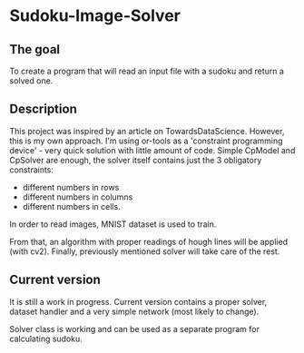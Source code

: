 # Sudoku-Image-Solver

## The goal
To create a program that will read an input file with a sudoku and return a solved one.

## Description
This project was inspired by an article on TowardsDataScience. However, this is my own approach. I'm using or-tools as a 'constraint programming device' - 
very quick solution with little amount of code. Simple CpModel and CpSolver are enough, the solver itself contains just the 3 obligatory constraints:
- different numbers in rows
- different numbers in columns
- different numbers in cells.

In order to read images, MNIST dataset is used to train.

From that, an algorithm with proper readings of hough lines will be applied (with cv2). 
Finally, previously mentioned solver will take care of the rest.

## Current version
It is still a work in progress. Current version contains a proper solver, dataset handler and a very simple network (most likely to change).

Solver class is working and can be used as a separate program for calculating sudoku.




